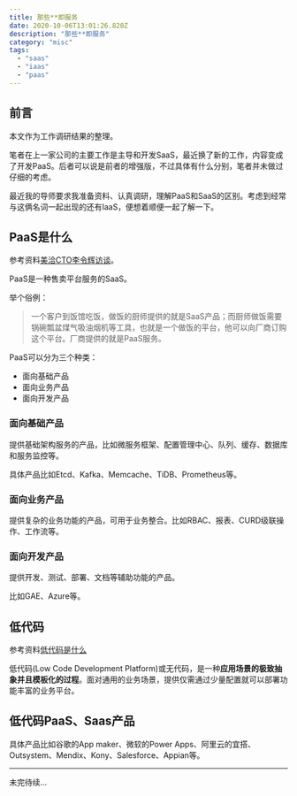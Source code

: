 ```yaml
---
title: 那些**即服务
date: 2020-10-06T13:01:26.820Z
description: "那些**即服务"
category: "misc"
tags:
  - "saas"
  - "iaas"
  - "paas"
---
```

## 前言
本文作为工作调研结果的整理。

笔者在上一家公司的主要工作是主导和开发SaaS，最近换了新的工作，内容变成了开发PaaS。后者可以说是前者的增强版，不过具体有什么分别，笔者并未做过仔细的考虑。

最近我的导师要求我准备资料、认真调研，理解PaaS和SaaS的区别。考虑到经常与这俩名词一起出现的还有IaaS，便想着顺便一起了解一下。

## PaaS是什么
参考资料[美洽CTO李令辉访谈](https://www.sohu.com/a/201150837_376476)。

PaaS是一种售卖平台服务的SaaS。

举个俗例：
> 一个客户到饭馆吃饭，做饭的厨师提供的就是SaaS产品；而厨师做饭需要锅碗瓢盆煤气吸油烟机等工具，也就是一个做饭的平台，他可以向厂商订购这个平台。厂商提供的就是PaaS服务。

PaaS可以分为三个种类：
* 面向基础产品
* 面向业务产品
* 面向开发产品

### 面向基础产品
提供基础架构服务的产品，比如微服务框架、配置管理中心、队列、缓存、数据库和服务监控等。

具体产品比如Etcd、Kafka、Memcache、TiDB、Prometheus等。

### 面向业务产品
提供复杂的业务功能的产品，可用于业务整合。比如RBAC、报表、CURD级联操作、工作流等。

### 面向开发产品
提供开发、测试、部署、文档等辅助功能的产品。

比如GAE、Azure等。

## 低代码
参考资料[低代码是什么](https://zhuanlan.zhihu.com/p/138610280)

低代码(Low Code Development Platform)或无代码，是一种**应用场景的极致抽象并且模板化的过程**。面对通用的业务场景，提供仅需通过少量配置就可以部署功能丰富的业务平台。

## 低代码PaaS、Saas产品
具体产品比如谷歌的App maker、微软的Power Apps、阿里云的宜搭、Outsystem、Mendix、Kony、Salesforce、Appian等。

___
未完待续...